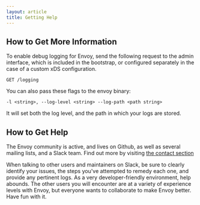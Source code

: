 ```yaml
---
layout: article
title: Getting Help
---
```


[//]: # ( Copyright 2018 Turbine Labs, Inc.                                   )
[//]: # ( you may not use this file except in compliance with the License.    )
[//]: # ( You may obtain a copy of the License at                             )
[//]: # (                                                                     )
[//]: # (     http://www.apache.org/licenses/LICENSE-2.0                      )
[//]: # (                                                                     )
[//]: # ( Unless required by applicable law or agreed to in writing, software )
[//]: # ( distributed under the License is distributed on an "AS IS" BASIS,   )
[//]: # ( WITHOUT WARRANTIES OR CONDITIONS OF ANY KIND, either express or     )
[//]: # ( implied. See the License for the specific language governing        )
[//]: # ( permissions and limitations under the License.                      )

[//]: # (Getting Help)

## How to Get More Information

To enable debug logging for Envoy, send the following request to
the admin interface, which is included in the bootstrap, or
configured separately in the case of a custom xDS configuration.

`GET /logging`

You can also pass these flags to the envoy binary:

```console
-l <string>, --log-level <string> --log-path <path string>
```

It will set both the log level, and the path in which your logs
are stored.

## How to Get Help

The Envoy community is active, and lives on Github, as well as
several mailing lists, and a Slack team. Find out more by
visiting
[the contact section](https://github.com/envoyproxy/envoy#contact)

When talking to other users and maintainers on Slack, be sure to
clearly identify your issues, the steps you've attempted to
remedy each one, and provide any pertinent logs. As a very
developer-friendly environment, help abounds. The other users
you will encounter are at a variety of experience levels with
Envoy, but everyone wants to collaborate to make Envoy better.
Have fun with it.
